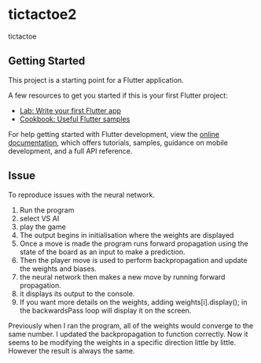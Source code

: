 # tictactoe2

tictactoe

## Getting Started

This project is a starting point for a Flutter application.

A few resources to get you started if this is your first Flutter project:

- [Lab: Write your first Flutter app](https://docs.flutter.dev/get-started/codelab)
- [Cookbook: Useful Flutter samples](https://docs.flutter.dev/cookbook)

For help getting started with Flutter development, view the
[online documentation](https://docs.flutter.dev/), which offers tutorials,
samples, guidance on mobile development, and a full API reference.

## Issue
To reproduce issues with the neural network.
1. Run the program
2. select VS AI
3. play the game
4. The output begins in initialisation where the weights are displayed
5. Once a move is made the program runs forward propagation using the state of the board as an input to make a prediction.
6. Then the player move is used to perform backpropagation and update the weights and biases.
7. the neural network then makes a new move by running forward propagation.
8. it displays its output to the console.
9. If you want more details on the weights, adding weights[i].display(); in the backwardsPass loop will display it on the screen.

Previously when I ran the program, all of the weights would converge to the same number. 
I updated the backpropagation to function correctly. 
Now it seems to be modifying the weights in a specific direction little by little. 
However the result is always the same.
